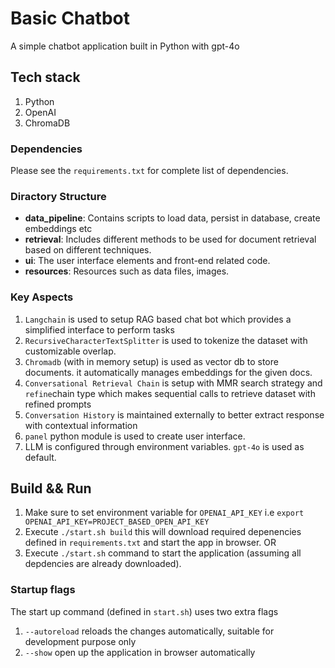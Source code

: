 # Basic Chatbot
A simple chatbot application built in Python with gpt-4o

## Tech stack
1. Python
2. OpenAI
3. ChromaDB

### Dependencies
Please see the `requirements.txt` for complete list of dependencies.

### Diractory Structure
- **data_pipeline**: Contains scripts to load data, persist in database, create embeddings etc
- **retrieval**: Includes different methods to be used for document retrieval based on different techniques.
- **ui**: The user interface elements and front-end related code.
- **resources**: Resources such as data files, images.

### Key Aspects
1. `Langchain` is used to setup RAG based chat bot which provides a simplified interface to perform tasks
2. `RecursiveCharacterTextSplitter` is used to tokenize the dataset with customizable overlap.
3. `Chromadb` (with in memory setup) is used as vector db to store documents. it automatically manages embeddings for the given docs.
4. `Conversational Retrieval Chain` is setup with MMR search strategy and `refine`chain type which makes sequential calls to retrieve dataset with refined prompts
5. `Conversation History` is maintained externally to better extract response with contextual information
6. `panel` python module is used to create user interface.
7. LLM is configured through environment variables. `gpt-4o` is used as default.

## Build && Run
1. Make sure to set environment variable for `OPENAI_API_KEY` i.e `export OPENAI_API_KEY=PROJECT_BASED_OPEN_API_KEY`
2. Execute `./start.sh build` this will download required depenencies defined in `requirements.txt` and start the app in browser. OR
3. Execute `./start.sh` command to start the application (assuming all depdencies are already downloaded).

### Startup flags
The start up command (defined in `start.sh`) uses two extra flags
1. `--autoreload` reloads the changes automatically, suitable for development purpose only 
2. `--show` open up the application in browser automatically
